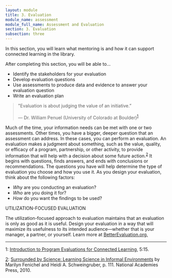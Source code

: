 ```yaml
---
layout: module
title: 3. Evaluation
module_name: assessment
module_full_name: Assessment and Evaluation
section: 3. Evaluation
subsection: three
---
```


In this section, you will learn what mentoring is and how it can support connected learning in the library.

<div class="objectives">
<p>After completing this section, you will be able to...</p>
<ul>
  <li>Identify the stakeholders for your evaluation</li>
  <li>Develop evaluation questions</li>
  <li>Use assessments to produce data and evidence to answer your evaluation question </li>
  <li>Write an evaluation plan</li>
</ul>
</div>

>"Evaluation is about judging the value of an initiative.”<br/><br/>— Dr. William Penuel (University of Colorado at Boulder)<sup><a href="#fn1" name="1">1</a></sup> 

Much of the time, your information needs can be met with one or two assessments. Other times, you have a bigger, deeper question that an assessment can address. In these cases, you can perform an evaluation. An evaluation makes a judgment about something, such as the value, quality, or efficacy of a program, partnership, or other activity, to provide information that will help with a decision about some future action.<sup><a href="#fn2" name="2">2</a></sup> It begins with questions, finds answers, and ends with conclusions or recommendations. The questions you have will help determine the type of evaluation you choose and how you use it. As you design your evaluation, think about the following factors: 

- *Why* are you conducting an evaluation?  
- *Who* are you doing it for?  
- *How* do you want the findings to be used? 

<div class="tips">  

<p>UTILIZATION-FOCUSED EVALUATION</p> 

<p>
  The utilization-focused approach to evaluation maintains that an evaluation is only as good as it is useful. Design your evaluation in a way that will maximize its usefulness to its intended audience—whether that is your manager, a partner, or yourself. Learn more at <a href="http://www.betterevaluation.org/en/plan/approach/utilization_focused_evaluation" target="_blank">BetterEvaluation.org.</a></p>  

</div> 

<hr/>

<a name="fn1">1</a>: [Introduction to Program Evaluations for Connected Learning](https://www.youtube.com/watch?v=WXbkeFIEN8Y), 5:15. 

<a name="fn2" href="2">2</a>: [Surrounded by Science: Learning Science in Informal Environments](https://doi.org/10.17226/12614) by Marilyn Fenichel and Heidi A. Schweingruber, p. 111. National Academies Press, 2010. 
